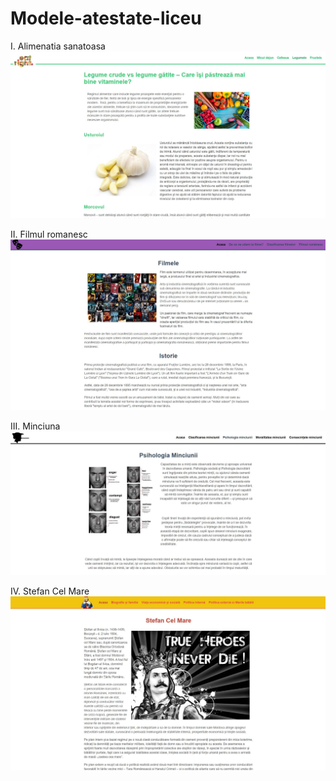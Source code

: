 # Modele-atestate-liceu

I. Alimenatia sanatoasa
 ![Screenshot](alimentatie.jpg)
 
II. Filmul romanesc
 ![Screenshot](filmul.jpg)

III. Minciuna
 ![Screenshot](minciuna.jpg)
 
IV. Stefan Cel Mare
 ![Screenshot](stefan.jpg)
